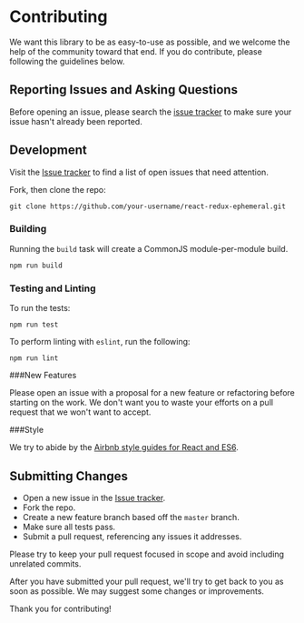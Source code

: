# Contributing
We want this library to be as easy-to-use as possible, and we welcome the help of the community toward that end. If you do contribute, please following the guidelines below.

## Reporting Issues and Asking Questions
Before opening an issue, please search the [issue tracker](https://github.com/baronswindle/react-redux-ephemeral/issues) to make sure your issue hasn't already been reported.

## Development

Visit the [Issue tracker](https://github.com/baronswindle/react-redux-ephemeral/issues) to find a list of open issues that need attention.

Fork, then clone the repo:
```
git clone https://github.com/your-username/react-redux-ephemeral.git
```

### Building

Running the `build` task will create a CommonJS module-per-module build.
```
npm run build
```

### Testing and Linting

To run the tests:
```
npm run test
```

To perform linting with `eslint`, run the following:
```
npm run lint
```

###New Features

Please open an issue with a proposal for a new feature or refactoring before starting on the work. We don't want you to waste your efforts on a pull request that we won't want to accept.

###Style

We try to abide by the [Airbnb style guides for React and ES6](https://github.com/airbnb/javascript).

## Submitting Changes

* Open a new issue in the [Issue tracker](https://github.com/baronswindle/react-redux-ephemeral/issues).
* Fork the repo.
* Create a new feature branch based off the `master` branch.
* Make sure all tests pass.
* Submit a pull request, referencing any issues it addresses.

Please try to keep your pull request focused in scope and avoid including unrelated commits.

After you have submitted your pull request, we'll try to get back to you as soon as possible. We may suggest some changes or improvements.

Thank you for contributing!
